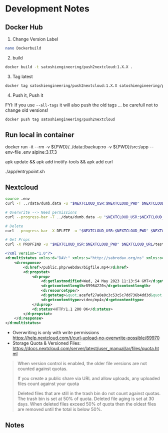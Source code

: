 # Development Notes

## Docker Hub

1. Change Version Label

```bash
nano Dockerbuild
```
2. build
```bash
docker build -t satoshiengineering/push2nextcloud:1.X.X .
```

3. Tag latest
```bash
docker tag satoshiengineering/push2nextcloud:1.X.X satoshiengineering/push2nextcloud
```

4. Push it, Push it

FYI: If you use `--all-tags` it will also push the old tags ... be carefull not to change old versions!

```bash
docker push tag satoshiengineering/push2nextcloud
```

## Run local in container

docker run -it --rm -v ${PWD}/../data:/backup:ro -v ${PWD}/src:/app --env-file .env alpine:3.17.3

apk update && apk add inotify-tools && apk add curl

./app/entrypoint.sh

## Nextcloud

```bash
source .env
curl -T ../data/dumb.data -u "$NEXTCLOUD_USR:$NEXTCLOUD_PWD" $NEXTCLOUD_URL/test.data

# Overwrite --> Need permissions
curl --progress-bar -T ../data/dumb.data -u "$NEXTCLOUD_USR:$NEXTCLOUD_PWD" -H 'X-Method-Override: PUT' $NEXTCLOUD_URL/test.data

# Delete
curl --progress-bar -X DELETE -u "$NEXTCLOUD_USR:$NEXTCLOUD_PWD" $NEXTCLOUD_URL/test.data

# Get Props
curl -X PROPFIND -u "$NEXTCLOUD_USR:$NEXTCLOUD_PWD" $NEXTCLOUD_URL/test.data
```

```xml
<?xml version="1.0"?>
<d:multistatus xmlns:d="DAV:" xmlns:s="http://sabredav.org/ns" xmlns:oc="http://owncloud.org/ns" xmlns:nc="http://nextcloud.org/ns">
    <d:response>
        <d:href>/public.php/webdav/bigfile.mp4</d:href>
        <d:propstat>
            <d:prop>
                <d:getlastmodified>Wed, 24 May 2023 11:13:54 GMT</d:getlastmodified>
                <d:getcontentlength>85964220</d:getcontentlength>
                <d:resourcetype/>
                <d:getetag>&quot;acefef27a0e0c3c53c5c7dd736b4dd3d&quot;</d:getetag>
                <d:getcontenttype>video/mp4</d:getcontenttype>
            </d:prop>
            <d:status>HTTP/1.1 200 OK</d:status>
        </d:propstat>
    </d:response>
</d:multistatus>
```

- Overwriting is only with write permissions https://help.nextcloud.com/t/curl-upload-no-overwrite-possible/69970
- Storage Quota & Versioned Files: https://docs.nextcloud.com/server/latest/user_manual/ar/files/quota.html
> When version control is enabled, the older file versions are not counted against quotas.
> 
> If you create a public share via URL and allow uploads, any uploaded files count against your quota
> 
> Deleted files that are still in the trash bin do not count against quotas. The trash bin is set at 50% of quota. Deleted file aging is set at 30 days. When deleted files exceed 50% of quota then the oldest files are removed until the total is below 50%.

## Notes